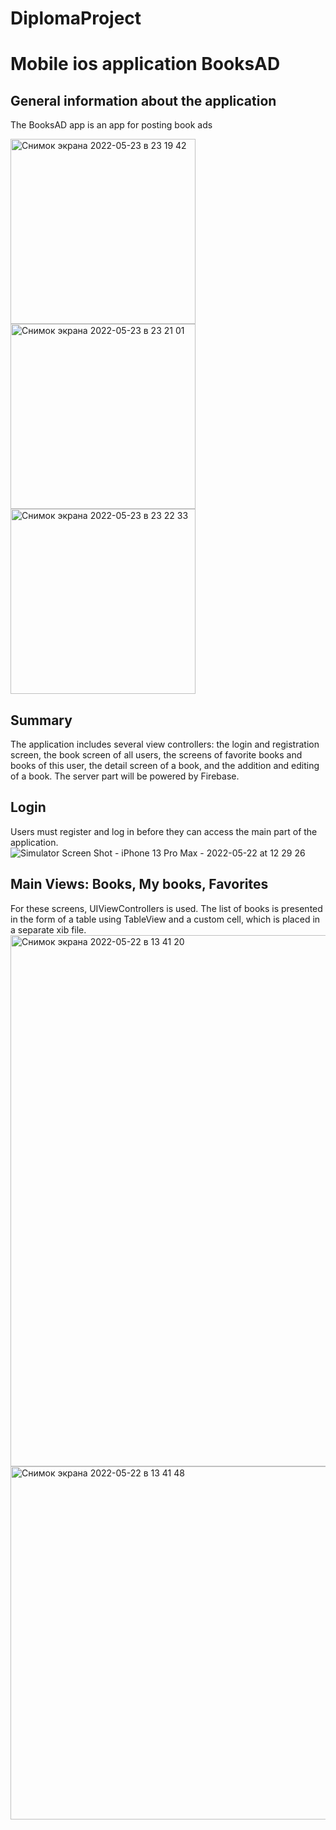 # DiplomaProject
# Mobile ios application BooksAD
## General information about the application
The BooksAD app is an app for posting book ads

<img width="296" alt="Снимок экрана 2022-05-23 в 23 19 42" src="https://user-images.githubusercontent.com/97699156/169899436-8766a673-1fc4-4bd3-a3fe-4ffc1994d679.png"> <img width="296" alt="Снимок экрана 2022-05-23 в 23 21 01" src="https://user-images.githubusercontent.com/97699156/169899593-1aafaf4c-c187-4765-998c-914d4535e44f.png"> <img width="296" alt="Снимок экрана 2022-05-23 в 23 22 33" src="https://user-images.githubusercontent.com/97699156/169899784-08be43fe-38c9-42b5-91be-56736ea19e59.png">
## Summary
The application includes several view controllers: the login and registration screen, the book screen of all users, the screens of favorite books and books of this user, the detail screen of a book, and the addition and editing of a book. The server part will be powered by Firebase.
## Login
Users must register and log in before they can access the main part of the application.
![Simulator Screen Shot - iPhone 13 Pro Max - 2022-05-22 at 12 29 26](https://user-images.githubusercontent.com/97699156/169892276-648fa4f5-5afe-49f7-a908-fb6babd2dcd1.png)
## Main Views: Books, My books, Favorites
For these screens, UIViewControllers is used. The list of books is presented in the form of a table using TableView and a custom cell, which is placed in a separate xib file.
<img width="850" alt="Снимок экрана 2022-05-22 в 13 41 20" src="https://user-images.githubusercontent.com/97699156/169893388-cd61a740-1107-4e44-9dcb-db3456268851.png">
<img width="565" alt="Снимок экрана 2022-05-22 в 13 41 48" src="https://user-images.githubusercontent.com/97699156/169893452-f840eb6e-94ad-422f-883f-dd77bf9a4540.png">
